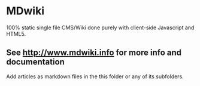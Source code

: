# MDwiki

100% static single file CMS/Wiki done purely with client-side Javascript and HTML5.

## See <http://www.mdwiki.info> for more info and documentation

Add articles as markdown files in the this folder or any of its subfolders.
